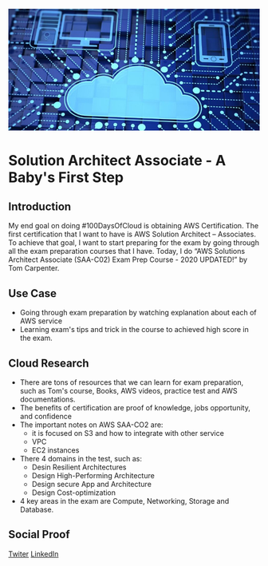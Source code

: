 <!-- This template removes the micro tutorial for a quicker post and removes images for a full template check out the 000-DAY-ARTICLE-LONG-TEMPLATE.MD-->

![placeholder image](day2.jpg)

# Solution Architect Associate - A Baby's First Step

## Introduction

My end goal on doing #100DaysOfCloud is obtaining AWS Certification. The first certification that I want to have is AWS Solution Architect – Associates. To achieve that goal, I want to start preparing for the exam by going through all the exam preparation courses that I have. Today, I do “AWS Solutions Architect Associate (SAA-C02) Exam Prep Course - 2020 UPDATED!” by Tom Carpenter.

## Use Case

- Going through exam preparation by watching explanation about each of AWS service
- Learning exam's tips and trick in the course to achieved high score in the exam.

## Cloud Research

- There are tons of resources that we can learn for exam preparation, such as Tom's course, Books, AWS videos, practice test and AWS documentations.
- The benefits of certification are proof of knowledge, jobs opportunity, and confidence
- The important notes on AWS SAA-CO2 are:
  - it is focused on S3 and how to integrate with other service
  - VPC
  - EC2 instances
- There 4 domains in the test, such as:
  - Desin Resilient Architectures
  - Design High-Performing Architecture
  - Design secure App and Architecture
  - Design Cost-optimization
- 4 key areas in the exam are Compute, Networking, Storage and Database.

## Social Proof

[Twiter](https://twitter.com/Rizary_Andika/status/1345424391438385152)
[LinkedIn](https://www.linkedin.com/posts/andika-riyandi_100daysofcloud-aws-cloudcertification-activity-6751189859249061888-Obcz)
